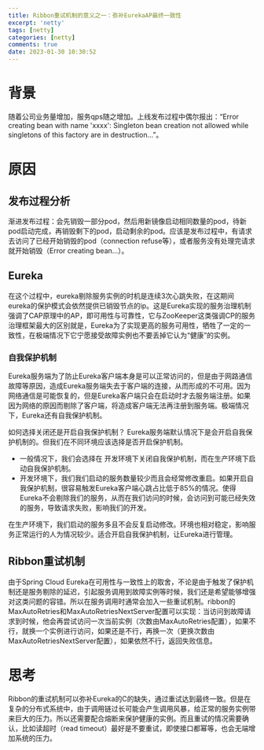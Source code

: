 ```yaml
---
title: Ribbon重试机制的意义之一：弥补EurekaAP最终一致性
excerpt: 'netty'
tags: [netty]
categories: [netty]
comments: true
date: 2023-01-30 10:30:52
---
```


# 背景

随着公司业务量增加，服务qps随之增加。上线发布过程中偶尔报出：“Error creating bean with name 'xxxx': Singleton bean creation not allowed while singletons of this factory are in destruction...”。

# 原因

## 发布过程分析

渐进发布过程：会先销毁一部分pod，然后用新镜像启动相同数量的pod，待新pod启动完成，再销毁剩下的pod，启动剩余的pod。应该是发布过程中，有请求去访问了已经开始销毁的pod（connection refuse等），或者服务没有处理完请求就开始销毁（Error creating bean...）。

## Eureka

在这个过程中，eureka剔除服务实例的时机是连续3次心跳失败，在这期间eureka的保护模式会依然提供已销毁节点的ip。这是Eureka实现的服务治理机制强调了CAP原理中的AP，即可用性与可靠性，它与ZooKeeper这类强调CP的服务治理框架最大的区别就是，Eureka为了实现更高的服务可用性，牺牲了一定的一致性，在极端情况下它宁愿接受故障实例也不要丢掉它认为“健康”的实例。

### 自我保护机制

Eureka服务端为了防止Eureka客户端本身是可以正常访问的，但是由于网路通信故障等原因，造成Eureka服务端失去于客户端的连接，从而形成的不可用。因为网络通信是可能恢复的，但是Eureka客户端只会在启动时才去服务端注册。如果因为网络的原因而剔除了客户端，将造成客户端无法再注册到服务端。极端情况下，Eureka还有自我保护机制。

如何选择关闭还是开启自我保护机制？
Eureka服务端默认情况下是会开启自我保护机制的。但我们在不同环境应该选择是否开启保护机制。
- 一般情况下，我们会选择在 开发环境下关闭自我保护机制，而在生产环境下启动自我保护机制。
- 开发环境下，我们我们启动的服务数量较少而且会经常修改重启。如果开启自我保护机制，很容易触发Eureka客户端心跳占比低于85%的情况。使得Eureka不会剔除我们的服务，从而在我们访问的时候，会访问到可能已经失效的服务，导致请求失败，影响我们的开发。

在生产环境下，我们启动的服务多且不会反复启动修改。环境也相对稳定，影响服务正常运行的人为情况较少。适合开启自我保护机制，让Eureka进行管理。

## Ribbon重试机制

由于Spring Cloud Eureka在可用性与一致性上的取舍，不论是由于触发了保护机制还是服务剔除的延迟，引起服务调用到故障实例等时候，我们还是希望能够增强对这类问题的容错。所以在服务调用时通常会加入一些重试机制。ribbon的MaxAutoRetries和MaxAutoRetriesNextServer配置可以实现：当访问到故障请求到时候，他会再尝试访问一次当前实例（次数由MaxAutoRetries配置），如果不行，就换一个实例进行访问，如果还是不行，再换一次（更换次数由MaxAutoRetriesNextServer配置），如果依然不行，返回失败信息。

# 思考

Ribbon的重试机制可以弥补Eureka的C的缺失，通过重试达到最终一致。但是在复杂的分布式系统中，由于调用链过长可能会产生调用风暴，给正常的服务实例带来巨大的压力。所以还需要配合熔断来保护健康的实例。而且重试的情况需要确认，比如读超时（read timeout）最好是不要重试，即使接口都幂等，也会无端增加系统的压力。

